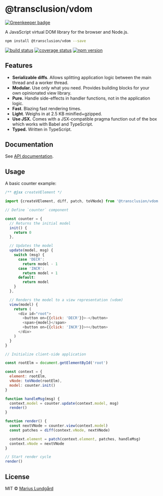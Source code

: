# @transclusion/vdom

[![Greenkeeper badge](https://badges.greenkeeper.io/transclusion/vdom.svg)](https://greenkeeper.io/)

A JavaScript virtual DOM library for the browser and Node.js.

```sh
npm install @transclusion/vdom --save
```

[![build status](https://img.shields.io/travis/transclusion/vdom/master.svg?style=flat-square)](https://travis-ci.org/transclusion/vdom)
[![coverage status](https://img.shields.io/coveralls/transclusion/vdom/master.svg?style=flat-square)](https://coveralls.io/github/transclusion/vdom?branch=master)
[![npm version](https://img.shields.io/npm/v/@transclusion/vdom.svg?style=flat-square)](https://www.npmjs.com/package/@transclusion/vdom)

## Features

* **Serializable diffs**. Allows splitting application logic between the main thread and a worker thread.
* **Modular.** Use only what you need. Provides building blocks for your own opinionated view library.
* **Pure.** Handle side-effects in handler functions, not in the application logic.
* **Fast**. Blazing fast rendering times.
* **Light**. Weighs in at 2.5 KB minified+gzipped.
* **Use JSX.** Comes with a JSX-compatible pragma function out of the box which works with Babel and TypeScript.
* **Typed.** Written in TypeScript.

## Documentation

See [API documentation](API.md).

## Usage

A basic counter example:

```js
/** @jsx createVElement */

import {createVElement, diff, patch, toVNode} from '@transclusion/vdom'

// Define `counter` component

const counter = {
  // Returns the initial model
  init() {
    return 0
  },

  // Updates the model
  update(model, msg) {
    switch (msg) {
      case 'DECR':
        return model - 1
      case 'INCR':
        return model + 1
      default:
        return model
    }
  },

  // Renders the model to a view representation (vdom)
  view(model) {
    return (
      <div id="root">
        <button on={{click: 'DECR'}}>-</button>
        <span>{model}</span>
        <button on={{click: 'INCR'}}>+</button>
      </div>
    )
  }
}

// Initialize client-side application

const rootElm = document.getElementById('root')

const context = {
  element: rootElm,
  vNode: toVNode(rootElm),
  model: counter.init()
}

function handleMsg(msg) {
  context.model = counter.update(context.model, msg)
  render()
}

function render() {
  const nextVNode = counter.view(context.model)
  const patches = diff(context.vNode, nextVNode)

  context.element = patch(context.element, patches, handleMsg)
  context.vNode = nextVNode
}

// Start render cycle
render()
```

## License

MIT © [Marius Lundgård](https://mariuslundgard.com)
